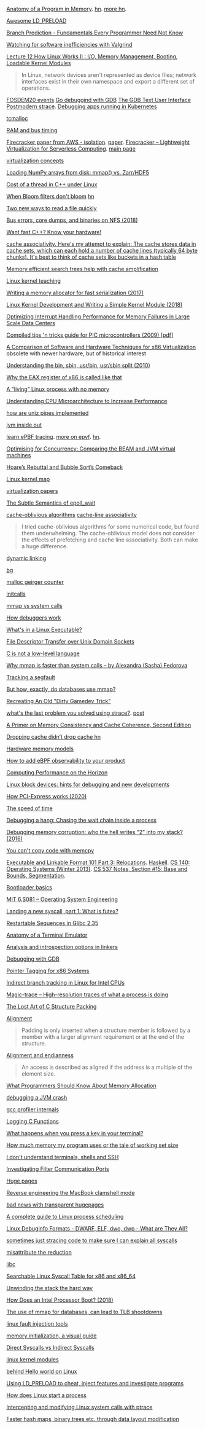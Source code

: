 [Anatomy of a Program in Memory](https://manybutfinite.com/post/anatomy-of-a-program-in-memory/). [hn](https://news.ycombinator.com/item?id=452005). [more hn](https://news.ycombinator.com/item?id=16955523).

[Awesome LD_PRELOAD](https://github.com/gaul/awesome-ld-preload/blob/master/README.md)

[Branch Prediction - Fundamentals Every Programmer Need Not Know](http://www.mycpu.org/branch-prediction-basics/)

[Watching for software inefficiencies with Valgrind](https://kristerw.blogspot.com/2020/02/watching-for-software-inefficiencies.html)

[Lecture 12	How Linux Works II : I/O, Memory Management, Booting, Loadable Kernel Modules](https://www.cis.upenn.edu/~cis191/lectures.html)

> In Linux, network devices aren't represented as device files; network interfaces exist in their own namespace and export a different set of operations.

[FOSDEM20 events](https://fosdem.org/2020/schedule/events/) [Go debuggind with GDB](https://www.youtube.com/watch?v=2kjmLQY8RJk) [The GDB Text User Interface](https://fosdem.org/2020/schedule/event/debugging_gdb_tui/) [Postmodern strace](https://fosdem.org/2020/schedule/event/debugging_strace_modern/). [Debugging apps running in Kubernetes
](https://fosdem.org/2020/schedule/event/debugging_kubernetes/)

[tcmalloc](https://twitter.com/dvyukov/status/1227874576434110471)

[RAM and bus timing](https://www.reddit.com/r/programming/comments/f4mstp/ram_and_bus_timing_ben_eater/)

[Firecracker paper from AWS - isolation](https://twitter.com/copyconstruct/status/1229982588732751872). [paper](https://www.amazon.science/publications/firecracker-lightweight-virtualization-for-serverless-applications). [Firecracker – Lightweight Virtualization for Serverless Computing](https://aws.amazon.com/blogs/aws/firecracker-lightweight-virtualization-for-serverless-computing/). [main page](https://firecracker-microvm.github.io/)

[virtualization concepts](https://twitter.com/b0rk/status/1229768879569805313)

[Loading NumPy arrays from disk: mmap() vs. Zarr/HDF5](https://news.ycombinator.com/item?id=22423632)

[Cost of a thread in C++ under Linux](https://lemire.me/blog/2020/01/30/cost-of-a-thread-in-c-under-linux/)

[When Bloom filters don't bloom](https://blog.cloudflare.com/when-bloom-filters-dont-bloom/) [hn](https://news.ycombinator.com/item?id=22463979)

[Two new ways to read a file quickly](https://news.ycombinator.com/item?id=22506184)

[Bus errors, core dumps, and binaries on NFS (2018)](https://news.ycombinator.com/item?id=22509943)

[Want fast C++? Know your hardware!](https://www.youtube.com/watch?v=BP6NxVxDQIs)

[cache associativity. Here's my attempt to explain: The cache stores data in cache sets, which can each hold a number of cache lines (typically 64 byte chunks). It's best to think of cache sets like buckets in a hash table](https://twitter.com/typeswitch/status/1236776268143755266)

[Memory efficient search trees help with cache amplification](https://twitter.com/MarkCallaghanDB/status/1237401294484078595)

[Linux kernel teaching](https://news.ycombinator.com/item?id=22564665)

[Writing a memory allocator for fast serialization (2017)](https://lobste.rs/s/peaoze)

[Linux Kernel Development and Writing a Simple Kernel Module (2018)](https://news.ycombinator.com/item?id=22579640)

[Optimizing Interrupt Handling Performance for Memory Failures in Large Scale Data Centers](https://research.fb.com/publications/optimizing-interrupt-handling-performance-for-memory-failures-in-large-scale-data-centers/)

[Compiled tips 'n tricks guide for PIC microcontrollers (2009) [pdf]](https://news.ycombinator.com/item?id=22648563)

[A Comparison of Software and Hardware Techniques for x86 Virtualization](https://www.vmware.com/pdf/asplos235_adams.pdf) obsolete with newer hardware, but of historical interest

[Understanding the bin, sbin, usr/bin, usr/sbin split (2010)](https://news.ycombinator.com/item?id=22614731)

[Why the EAX register of x86 is called like that](https://news.ycombinator.com/item?id=22645910)

[A “living” Linux process with no memory](https://news.ycombinator.com/item?id=22693805)

[Understanding CPU Microarchitecture to Increase Performance](https://www.infoq.com/presentations/microarchitecture-modern-cpu/)

[how are uniz pipes implemented](https://toroid.org/unix-pipe-implementation)

[jvm inside out](https://blog.adamfurmanek.pl/2020/01/04/jvm-inside-out-part-2/)

[learn ePBF tracing](http://www.brendangregg.com/blog/2019-01-01/learn-ebpf-tracing.html). [more on epvf](https://docs.google.com/presentation/d/1AcB4x7JCWET0ysDr0gsX-EIdQSTyBtmi6OAW7bE0jm0/edit#slide=id.g704abb5039_2_106). [hn](https://news.ycombinator.com/item?id=22953730).

[Optimising for Concurrency: Comparing the BEAM and JVM virtual machines](https://news.ycombinator.com/item?id=23168119)

[Hoare’s Rebuttal and Bubble Sort’s Comeback](https://blog.reverberate.org/2020/05/29/hoares-rebuttal-bubble-sorts-comeback.html)

[Linux kernel map](https://makelinux.github.io/kernel/map/)

[virtualization papers](https://twitter.com/MarcJBrooker/status/1270081815139635200)

[The Subtle Semantics of epoll_wait](https://jfischoff.github.io/blog/when-threadwaitread-doesnt.html)

[cache-oblivious algorithms](https://news.ycombinator.com/item?id=23662434) [cache-line associativity](https://stackoverflow.com/questions/15617871/how-would-you-generically-detect-cache-line-associativity-from-user-mode-code)

> I tried cache-oblivious algorithms for some numerical code, but found them underwhelming. The cache-oblivious model does not consider the effects of prefetching and cache line associativity. Both can make a huge difference.

[dynamic linking](https://blog.stephenmarz.com/2020/06/22/dynamic-linking/)

[bg](http://www.brendangregg.com/overview.html)

[malloc geirger counter](https://news.ycombinator.com/item?id=24303832j)

[initcalls](https://www.collabora.com/news-and-blog/blog/2020/09/25/initcalls-part-2-digging-into-implementation/)

[mmap vs system calls](https://lobste.rs/s/h5dfjo/why_mmap_is_faster_than_system_calls)

[How debuggers work](https://www.moritz.systems/blog/how-debuggers-work-getting-and-setting-x86-registers-part-1/)

[What's in a Linux Executable?](https://news.ycombinator.com/item?id=24926925)

[File Descriptor Transfer over Unix Domain Sockets](https://news.ycombinator.com/item?id=24964966)

[C is not a low-level language](https://queue.acm.org/detail.cfm?id=3212479)

[Why mmap is faster than system calls – by Alexandra (Sasha) Fedorova](https://news.ycombinator.com/item?id=25701959)

[Tracking a segfault](https://news.ycombinator.com/item?id=25818126)

[	But how, exactly, do databases use mmap? ](https://news.ycombinator.com/item?id=25881911)

[Recreating An Old "Dirty Gamedev Trick"](http://kylehalladay.com/blog/2019/12/04/Recreating-A-Dirty-Gamedev-Hack.html)

[what's the last problem you solved using strace?](https://twitter.com/b0rk/status/1378014888405168132). [post](https://lobste.rs/s/d9ucpe/what_problems_do_people_solve_with_strace)

[A Primer on Memory Consistency and Cache Coherence, Second Edition](https://www.morganclaypool.com/doi/10.2200/S00962ED2V01Y201910CAC049)

[	Dropping cache didn’t drop cache ](https://blog.twitter.com/engineering/en_us/topics/open-source/2021/dropping-cache-didnt-drop-cache.html) [hn](https://news.ycombinator.com/item?id=27086209)

[Hardware memory models](https://twitter.com/_rsc/status/1409930048480727043)

[How to add eBPF observability to your product ](https://news.ycombinator.com/item?id=27722947)

[Computing Performance on the Horizon](https://news.ycombinator.com/item?id=27738312)

[Linux block devices: hints for debugging and new developments](https://news.ycombinator.com/item?id=28400579)

[How PCI-Express works (2020)](https://news.ycombinator.com/item?id=28490021)

[The speed of time](https://www.brendangregg.com/blog/2021-09-26/the-speed-of-time.html)

[Debugging a hang: Chasing the wait chain inside a process](https://devblogs.microsoft.com/oldnewthing/20141024-00/?p=43773)

[Debugging memory corruption: who the hell writes “2” into my stack? (2016)](https://news.ycombinator.com/item?id=29215725)

[You can't copy code with memcpy](https://news.ycombinator.com/item?id=29729931)

[Executable and Linkable Format 101 Part 3: Relocations](https://www.intezer.com/blog/malware-analysis/executable-and-linkable-format-101-part-3-relocations/). [Haskell](https://github.com/zw3rk/mobile-core-log/blob/master/LOG.md). [CS 140: Operating Systems (Winter 2013)](https://web.stanford.edu/~ouster/cgi-bin/cs140-winter13/lecture.php?topic=vm). [CS 537 Notes, Section #15: Base and Bounds, Segmentation](http://pages.cs.wisc.edu/~bart/537/lecturenotes/s15.html).

[Bootloader basics](https://lobste.rs/s/vfxz9s/bootloader_basics)

[MIT 6.S081 – Operating System Engineering](https://news.ycombinator.com/item?id=30094376)

[Landing a new syscall, part 1: What is futex?](https://news.ycombinator.com/item?id=30271902)

[Restartable Sequences in Glibc 2.35](https://news.ycombinator.com/item?id=30285032)

[Anatomy of a Terminal Emulator](https://poor.dev/blog/terminal-anatomy/)

[Analysis and introspection options in linkers](https://maskray.me/blog/2022-02-27-analysis-and-introspection-options-in-linkers)

[Debugging with GDB](https://felix-knorr.net/blog/using_gdb_directly.html)

[Pointer Tagging for x86 Systems](https://news.ycombinator.com/item?id=30865423)

[Indirect branch tracking in Linux for Intel CPUs ](https://news.ycombinator.com/item?id=30868032)

[Magic-trace – High-resolution traces of what a process is doing](https://news.ycombinator.com/item?id=31121319)

[The Lost Art of C Structure Packing](https://news.ycombinator.com/item?id=31182449)

[Alignment](https://en.wikipedia.org/wiki/Data_structure_alignment)

> Padding is only inserted when a structure member is followed by a member with a larger alignment requirement or at the end of the structure. 

[Alignment and endianness](https://developer.arm.com/documentation/102376/0100/Alignment-and-endianness)

> An access is described as aligned if the address is a multiple of the element size.

[What Programmers Should Know About Memory Allocation](https://www.youtube.com/watch?v=gYfd25Bdmws)

[debugging a JVM crash](https://twitter.com/BrianJStafford/status/1523789921764356096)

[gcc profiler internals](https://trofi.github.io/posts/243-gcc-profiler-internals.html)

[Logging C Functions](https://news.ycombinator.com/item?id=31443198)

[What happens when you press a key in your terminal?](https://news.ycombinator.com/item?id=32175100)

[How much memory my program uses or the tale of working set size](https://biriukov.dev/docs/page-cache/7-how-much-memory-my-program-uses-or-the-tale-of-working-set-size/#how-much-memory-my-program-uses-or-the-tale-of-working-set-size)

[I don't understand terminals, shells and SSH](https://news.ycombinator.com/item?id=34382976)

[Investigating Filter Communication Ports](https://windows-internals.com/investigating-filter-communication-ports/)

[Huge pages](https://lobste.rs/s/hwf01p/huge_pages_are_good_idea)

[Reverse engineering the MacBook clamshell mode](https://alinpanaitiu.com/blog/turn-off-macbook-display-clamshell/)

[bad news with transparent hugepages](https://news.ycombinator.com/item?id=34607604)

[A complete guide to Linux process scheduling](https://trepo.tuni.fi/bitstream/handle/10024/96864/GRADU-1428493916.pdf)

[Linux Debuginfo Formats - DWARF, ELF, dwo, dwp - What are They All?](https://www.youtube.com/watch?v=l3h7F9za_pc)

[ sometimes just stracing code to make sure I can explain all syscalls](https://twitter.com/pkhuong/status/1637081793730867200)

[misattribute the reduction](https://twitter.com/kmett/status/1642072709923508224)

[libc](https://twitter.com/eatonphil/status/1644657305181454337)

[Searchable Linux Syscall Table for x86 and x86_64](https://news.ycombinator.com/item?id=35574259)

[Unwinding the stack the hard way](https://lesenechal.fr/en/linux/unwinding-the-stack-the-hard-way)

[How Does an Intel Processor Boot? (2018)](https://news.ycombinator.com/item?id=35598636)

[The use of mmap for databases, can lead to TLB shootdowns](https://twitter.com/PeterVeentjer/status/1655060775726198786)

[linux fault injection tools](https://twitter.com/eatonphil/status/1657192644114632705)

[memory initialization, a visual guide](https://samwho.dev/memory-allocation/)

[Direct Syscalls vs Indirect Syscalls](https://redops.at/en/blog/direct-syscalls-vs-indirect-syscalls)

[linux kernel modules](https://sysprog21.github.io/lkmpg/)

[behind Hello world on Linux](https://jvns.ca/blog/2023/08/03/behind--hello-world/)

[Using LD_PRELOAD to cheat, inject features and investigate programs](https://news.ycombinator.com/item?id=37439125)

[How does Linux start a process](https://news.ycombinator.com/item?id=37521240)

[Intercepting and modifying Linux system calls with ptrace](https://notes.eatonphil.com/2023-10-01-intercepting-and-modifying-linux-system-calls-with-ptrace.html)

[Faster hash maps, binary trees etc. through data layout modification](https://johnnysswlab.com/faster-hash-maps-binary-trees-etc-through-data-layout-modification/)



